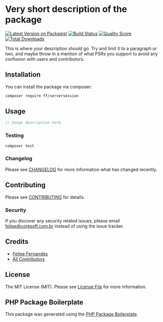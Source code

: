 # Very short description of the package

[![Latest Version on Packagist](https://img.shields.io/packagist/v/ff/serversession.svg?style=flat-square)](https://packagist.org/packages/ff/serversession)
[![Build Status](https://img.shields.io/travis/ff/serversession/master.svg?style=flat-square)](https://travis-ci.org/ff/serversession)
[![Quality Score](https://img.shields.io/scrutinizer/g/ff/serversession.svg?style=flat-square)](https://scrutinizer-ci.com/g/ff/serversession)
[![Total Downloads](https://img.shields.io/packagist/dt/ff/serversession.svg?style=flat-square)](https://packagist.org/packages/ff/serversession)

This is where your description should go. Try and limit it to a paragraph or two, and maybe throw in a mention of what PSRs you support to avoid any confusion with users and contributors.

## Installation

You can install the package via composer:

```bash
composer require ff/serversession
```

## Usage

``` php
// Usage description here
```

### Testing

``` bash
composer test
```

### Changelog

Please see [CHANGELOG](CHANGELOG.md) for more information what has changed recently.

## Contributing

Please see [CONTRIBUTING](CONTRIBUTING.md) for details.

### Security

If you discover any security related issues, please email felipe@coresoft.com.br instead of using the issue tracker.

## Credits

- [Felipe Fernandes](https://github.com/ff)
- [All Contributors](../../contributors)

## License

The MIT License (MIT). Please see [License File](LICENSE.md) for more information.

## PHP Package Boilerplate

This package was generated using the [PHP Package Boilerplate](https://laravelpackageboilerplate.com).